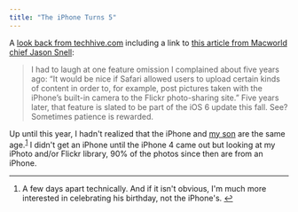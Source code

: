 ```yaml
---
title: "The iPhone Turns 5"
---
```

<p>A <a href="http://www.techhive.com/article/2000186/iphone-turns-5-today.html">look back from techhive.com</a> including a link to <a href="http://www.macworld.com/article/1167465/iphone_five_years_in_our_pockets.html">this article from Macworld chief Jason Snell</a>:</p>
<blockquote><p>
  I had to laugh at one feature omission I complained about five years ago: “It would be nice if Safari allowed users to upload certain kinds of content in order to, for example, post pictures taken with the iPhone’s built-in camera to the Flickr photo-sharing site.” Five years later, that feature is slated to be part of the iOS 6 update this fall. See? Sometimes patience is rewarded.
</p></blockquote>
<p>Up until this year, I hadn't realized that the iPhone and <a href="http://www.flickr.com/photos/lemon/7430100042">my son</a> are the same age.<sup id="fnref-20530:1"><a href="#fn-20530:1" rel="footnote">1</a></sup> I didn't get an iPhone until the iPhone 4 came out but looking at my iPhoto and/or Flickr library, 90% of the photos since then are from an iPhone.</p>
<div class="footnotes">
<hr />
<ol>
<li id="fn-20530:1">
A few days apart technically. And if it isn't obvious, I'm much more interested in celebrating his birthday, not the iPhone's.&#160;<a href="#fnref-20530:1" rev="footnote">&#8617;</a>
</li>
</ol>
</div>
